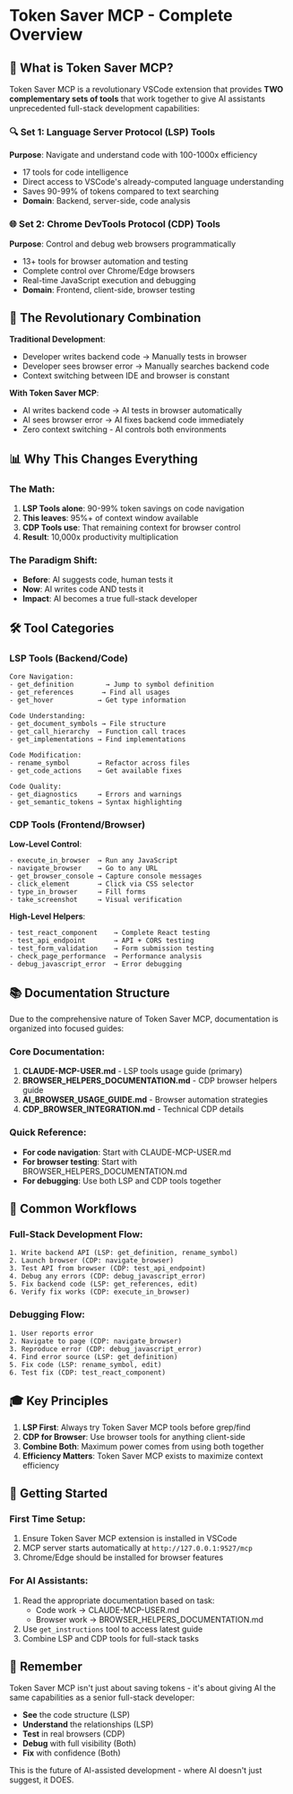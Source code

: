 # Token Saver MCP - Complete Overview

## 🎯 What is Token Saver MCP?

Token Saver MCP is a revolutionary VSCode extension that provides **TWO complementary sets of tools** that work together to give AI assistants unprecedented full-stack development capabilities:

### 🔍 Set 1: Language Server Protocol (LSP) Tools
**Purpose**: Navigate and understand code with 100-1000x efficiency
- 17 tools for code intelligence
- Direct access to VSCode's already-computed language understanding
- Saves 90-99% of tokens compared to text searching
- **Domain**: Backend, server-side, code analysis

### 🌐 Set 2: Chrome DevTools Protocol (CDP) Tools  
**Purpose**: Control and debug web browsers programmatically
- 13+ tools for browser automation and testing
- Complete control over Chrome/Edge browsers
- Real-time JavaScript execution and debugging
- **Domain**: Frontend, client-side, browser testing

## 🚀 The Revolutionary Combination

**Traditional Development**:
- Developer writes backend code → Manually tests in browser
- Developer sees browser error → Manually searches backend code
- Context switching between IDE and browser is constant

**With Token Saver MCP**:
- AI writes backend code → AI tests in browser automatically
- AI sees browser error → AI fixes backend code immediately
- Zero context switching - AI controls both environments

## 📊 Why This Changes Everything

### The Math:
1. **LSP Tools alone**: 90-99% token savings on code navigation
2. **This leaves**: 95%+ of context window available
3. **CDP Tools use**: That remaining context for browser control
4. **Result**: 10,000x productivity multiplication

### The Paradigm Shift:
- **Before**: AI suggests code, human tests it
- **Now**: AI writes code AND tests it
- **Impact**: AI becomes a true full-stack developer

## 🛠️ Tool Categories

### LSP Tools (Backend/Code)
```
Core Navigation:
- get_definition        → Jump to symbol definition
- get_references       → Find all usages
- get_hover           → Get type information

Code Understanding:
- get_document_symbols → File structure
- get_call_hierarchy  → Function call traces
- get_implementations → Find implementations

Code Modification:
- rename_symbol       → Refactor across files
- get_code_actions    → Get available fixes

Code Quality:
- get_diagnostics     → Errors and warnings
- get_semantic_tokens → Syntax highlighting
```

### CDP Tools (Frontend/Browser)

**Low-Level Control**:
```
- execute_in_browser  → Run any JavaScript
- navigate_browser    → Go to any URL
- get_browser_console → Capture console messages
- click_element       → Click via CSS selector
- type_in_browser     → Fill forms
- take_screenshot     → Visual verification
```

**High-Level Helpers**:
```
- test_react_component    → Complete React testing
- test_api_endpoint       → API + CORS testing
- test_form_validation    → Form submission testing
- check_page_performance  → Performance analysis
- debug_javascript_error  → Error debugging
```

## 📚 Documentation Structure

Due to the comprehensive nature of Token Saver MCP, documentation is organized into focused guides:

### Core Documentation:
1. **CLAUDE-MCP-USER.md** - LSP tools usage guide (primary)
2. **BROWSER_HELPERS_DOCUMENTATION.md** - CDP browser helpers guide
3. **AI_BROWSER_USAGE_GUIDE.md** - Browser automation strategies
4. **CDP_BROWSER_INTEGRATION.md** - Technical CDP details

### Quick Reference:
- **For code navigation**: Start with CLAUDE-MCP-USER.md
- **For browser testing**: Start with BROWSER_HELPERS_DOCUMENTATION.md
- **For debugging**: Use both LSP and CDP tools together

## 🔄 Common Workflows

### Full-Stack Development Flow:
```
1. Write backend API (LSP: get_definition, rename_symbol)
2. Launch browser (CDP: navigate_browser)
3. Test API from browser (CDP: test_api_endpoint)
4. Debug any errors (CDP: debug_javascript_error)
5. Fix backend code (LSP: get_references, edit)
6. Verify fix works (CDP: execute_in_browser)
```

### Debugging Flow:
```
1. User reports error
2. Navigate to page (CDP: navigate_browser)
3. Reproduce error (CDP: debug_javascript_error)
4. Find error source (LSP: get_definition)
5. Fix code (LSP: rename_symbol, edit)
6. Test fix (CDP: test_react_component)
```

## 🎓 Key Principles

1. **LSP First**: Always try Token Saver MCP tools before grep/find
2. **CDP for Browser**: Use browser tools for anything client-side
3. **Combine Both**: Maximum power comes from using both together
4. **Efficiency Matters**: Token Saver MCP exists to maximize context efficiency

## 🚦 Getting Started

### First Time Setup:
1. Ensure Token Saver MCP extension is installed in VSCode
2. MCP server starts automatically at `http://127.0.0.1:9527/mcp`
3. Chrome/Edge should be installed for browser features

### For AI Assistants:
1. Read the appropriate documentation based on task:
   - Code work → CLAUDE-MCP-USER.md
   - Browser work → BROWSER_HELPERS_DOCUMENTATION.md
2. Use `get_instructions` tool to access latest guide
3. Combine LSP and CDP tools for full-stack tasks

## 🌟 Remember

Token Saver MCP isn't just about saving tokens - it's about giving AI the same capabilities as a senior full-stack developer:
- **See** the code structure (LSP)
- **Understand** the relationships (LSP)
- **Test** in real browsers (CDP)
- **Debug** with full visibility (Both)
- **Fix** with confidence (Both)

This is the future of AI-assisted development - where AI doesn't just suggest, it DOES.